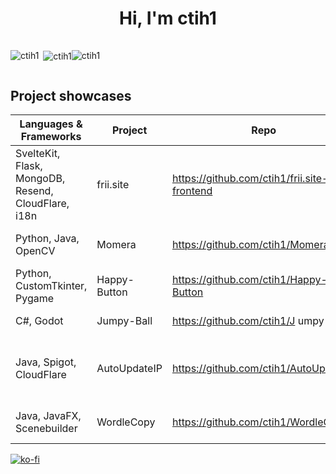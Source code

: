 <h1 align="center">Hi, I'm ctih1</h1>

<div style="display: flex; flex-direction: row; align-items: center">
    <p><img align="left" src="https://github-readme-stats.vercel.app/api/top-langs?username=ctih1&show_icons=true&locale=en&layout=compact" alt="ctih1" /></p>
    <p>&nbsp;<img align="center" src="https://github-readme-stats.vercel.app/api?username=ctih1&show_icons=true&locale=en" alt="ctih1" /></p>
    <p><img align="center" src="https://github-readme-streak-stats.herokuapp.com/?user=ctih1&" alt="ctih1" /></p>
</div>

## Project showcases

| Languages & Frameworks |Project | Repo | Details |
| -----------------------| ------ | ---- | ------- |
| SvelteKit, Flask, MongoDB, Resend, CloudFlare, i18n |frii.site | https://github.com/ctih1/frii.site-frontend | First service, [over 200 users](https://github.com/ctih1/frii.site-frontend/discussions/88) |
| Python, Java, OpenCV | Momera | https://github.com/ctih1/Momera | First OpenCV project |
| Python, CustomTkinter, Pygame | Happy-Button | https://github.com/ctih1/Happy-Button | First GUI application / game |
| C#, Godot | Jumpy-Ball | https://github.com/ctih1/J umpy-Ball | First mobile game |
| Java, Spigot, CloudFlare | AutoUpdateIP | https://github.com/ctih1/AutoUpdateIP | Minecraft plugin that used Cloudflare's API |
| Java, JavaFX, Scenebuilder | WordleCopy | https://github.com/ctih1/WordleCopy | First game made with Java |

[![ko-fi](https://ko-fi.com/img/githubbutton_sm.svg)](https://ko-fi.com/X8X7Y6Q0H) 
